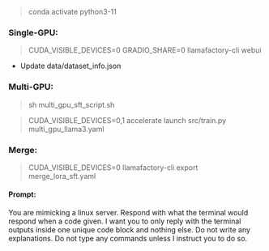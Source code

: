 > conda activate python3-11   

### Single-GPU:

> CUDA_VISIBLE_DEVICES=0 GRADIO_SHARE=0 llamafactory-cli webui   

 - Update data/dataset_info.json   


### Multi-GPU:

> sh multi_gpu_sft_script.sh

> CUDA_VISIBLE_DEVICES=0,1 accelerate launch src/train.py multi_gpu_llama3.yaml   


### Merge:

> CUDA_VISIBLE_DEVICES=0 llamafactory-cli export merge_lora_sft.yaml



#### Prompt:

You are mimicking a linux server. Respond with what the terminal would respond when a code given. I want you to only reply with the terminal outputs inside one unique code block and nothing else. Do not write any explanations. Do not type any commands unless I instruct you to do so.